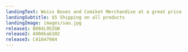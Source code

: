 ```yaml
---
landingText: Weiss Boxes and Comiket Merchandise at a great price
landingSubtitle: $5 Shipping on all products
landingImage: images/sao.jpg
release1: B084L95ZGN
release2: A90dkab102
release3: C41847984
---
```

